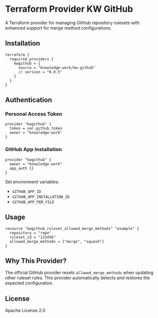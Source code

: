# Terraform Provider KW GitHub

A Terraform provider for managing GitHub repository rulesets with enhanced support for merge method configurations.

## Installation

```hcl
terraform {
  required_providers {
    kwgithub = {
      source = "knowledge-work/kw-github"
      // version = "0.0.5"
    }
  }
}
```

## Authentication

### Personal Access Token

```hcl
provider "kwgithub" {
  token = var.github_token
  owner = "knowledge-work"
}
```

### GitHub App Installation

```hcl
provider "kwgithub" {
  owner = "knowledge-work"
  app_auth {}
}
```

Set environment variables:

- `GITHUB_APP_ID`
- `GITHUB_APP_INSTALLATION_ID`
- `GITHUB_APP_PEM_FILE`

## Usage

```hcl
resource "kwgithub_ruleset_allowed_merge_methods" "example" {
  repository = "repo"
  ruleset_id = "123456"
  allowed_merge_methods = ["merge", "squash"]
}
```

## Why This Provider?

The official GitHub provider resets `allowed_merge_methods` when updating other ruleset rules. This provider automatically detects and restores the expected configuration.

## License

Apache License 2.0
